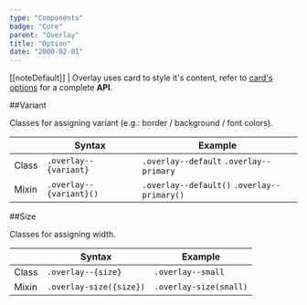 ```yaml
---
type: "Components"
badge: "Core"
parent: "Overlay"
title: "Option"
date: "2000-02-01"
---
```


[[noteDefault]]
| Overlay uses card to style it's content, refer to [card's options](/core/card/option) for a complete **API**.

##Variant

Classes for assigning variant (e.g.: border / background / font colors).

<div class="table--scroll">

|                         | Syntax                                    | Example                       |
| ----------------------- | ----------------------------------------- | ----------------------------- |
| Class                   | `.overlay--{variant}`                     | `.overlay--default` `.overlay--primary` |
| Mixin                   | `.overlay--{variant}()`                   | `.overlay--default()` `.overlay--primary()`         |

</div>

<demo>
  <demovanilla src="vanilla/components/overlay/variant">
  </demovanilla>
</demo>

##Size

Classes for assigning width.

<div class="table--scroll">

|                         | Syntax                                    | Example                       |
| ----------------------- | ----------------------------------------- | ----------------------------- |
| Class                   | `.overlay--{size}`                        | `.overlay--small`             |
| Mixin                   | `.overlay-size({size})`                   | `.overlay-size(small)`         |

</div>

<demo>
  <demovanilla src="vanilla/components/overlay/size">
  </demovanilla>
</demo>
